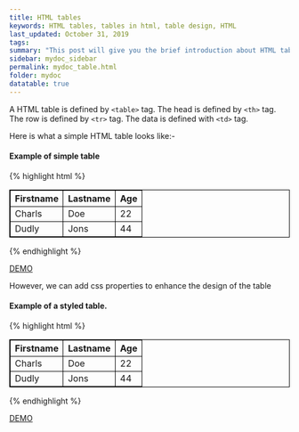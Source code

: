 ```yaml
---
title: HTML tables 
keywords: HTML tables, tables in html, table design, HTML
last_updated: October 31, 2019
tags: 
summary: "This post will give you the brief introduction about HTML tables. However, It won't cover everything about HTML tables but just enough to use it for you PHP lesson."
sidebar: mydoc_sidebar
permalink: mydoc_table.html
folder: mydoc
datatable: true
---
```


A HTML table is defined by ```<table>``` tag.
The head is defined by ```<th>``` tag.
The row is defined by ```<tr>``` tag.
The data is defined with ```<td>``` tag.

Here is what a simple HTML table looks like:-

#### Example of simple table

{% highlight html %}
<table>
  <tr>
    <th>Firstname</th>
    <th>Lastname</th>
    <th>Age</th>
  </tr>
  <tr>
    <td>Charls</td>
    <td>Doe</td>
    <td>22</td>
  </tr>
  <tr>
    <td>Dudly</td>
    <td>Jons</td>
    <td>44</td>
  </tr>
</table>
{% endhighlight %}

[DEMO](https://codepen.io/riwajchalise/pen/oNNpjay)

However, we can add css properties to enhance the design of the table

#### Example of a styled table.

{% highlight html %}
<head>
 <style>
table, th, td {
  border: 1px solid black;
}
</style>
</head>
<body>
<table style="width:100%">
  <tr>
    <th>Firstname</th>
    <th>Lastname</th>
    <th>Age</th>
  </tr>
  <tr>
    <td>Charls</td>
    <td>Doe</td>
    <td>22</td>
  </tr>
  <tr>
    <td>Dudly</td>
    <td>Jons</td>
    <td>44</td>
  </tr>
</table>
{% endhighlight %}

[DEMO](https://codepen.io/riwajchalise/pen/qBBpbaJ)

